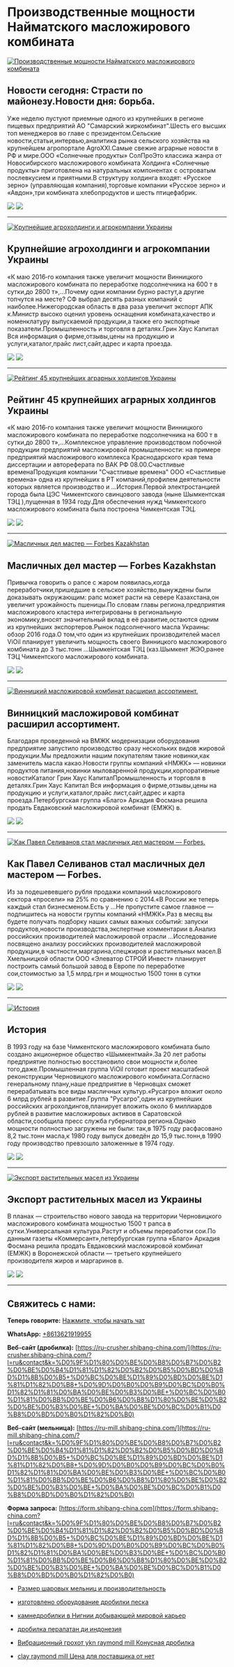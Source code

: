 # Производственные мощности Найматского масложирового комбината

<a href="https://swt.shibang-china.com/?l=ru&img&k=%D0%9F%D1%80%D0%BE%D0%B8%D0%B7%D0%B2%D0%BE%D0%B4%D1%81%D1%82%D0%B2%D0%B5%D0%BD%D0%BD%D1%8B%D0%B5+%D0%BC%D0%BE%D1%89%D0%BD%D0%BE%D1%81%D1%82%D0%B8+%D0%9D%D0%B0%D0%B9%D0%BC%D0%B0%D1%82%D1%81%D0%BA%D0%BE%D0%B3%D0%BE+%D0%BC%D0%B0%D1%81%D0%BB%D0%BE%D0%B6%D0%B8%D1%80%D0%BE%D0%B2%D0%BE%D0%B3%D0%BE+%D0%BA%D0%BE%D0%BC%D0%B1%D0%B8%D0%BD%D0%B0%D1%82%D0%B0" target="_blank">![Производственные мощности Найматского масложирового комбината](http://static.shibang-china.com/all-800x300/735.jpg)</a>

## Новости сегодня: Страсти по майонезу.Новости дня: борьба.
Уже неделю пустуют приемные одного из крупнейших в регионе пищевых предприятий АО &quot;Самарский жиркомбинат&quot;.Шесть его высших топ менеджеров во главе с президентом.Сельские новости,статьи,интервью,аналитика рынка сельского хозяйства на крупнейшем агропортале AgroXXI.Самые свежие аграрные новости в РФ и мире.ООО &#171;Солнечные продукты&#187; СолПроЭто классика жанра от Новосибирского масложирового комбината Холдинга &#171;Солнечные продукты&#187; приготовлена на натуральных компонентах с островатым послевкусием и приятными.В структуру холдинга входят: &#171;Русское зерно&#187; (управляющая компания),торговые компании &#171;Русское зерно&#187; и &#171;Авдон&#187;,три комбината хлебопродуктов и шесть птицефабрик.


<a href="https://whatsapp.shibangsoft.com/WhatsApp.php" target="_blank" title="WhatsApp">![](http://static.shibang-china.com/icon/whatsapp.png)</a> <a href="https://swt.shibang-china.com/?l=ru&icon&k=%D0%9F%D1%80%D0%BE%D0%B8%D0%B7%D0%B2%D0%BE%D0%B4%D1%81%D1%82%D0%B2%D0%B5%D0%BD%D0%BD%D1%8B%D0%B5+%D0%BC%D0%BE%D1%89%D0%BD%D0%BE%D1%81%D1%82%D0%B8+%D0%9D%D0%B0%D0%B9%D0%BC%D0%B0%D1%82%D1%81%D0%BA%D0%BE%D0%B3%D0%BE+%D0%BC%D0%B0%D1%81%D0%BB%D0%BE%D0%B6%D0%B8%D1%80%D0%BE%D0%B2%D0%BE%D0%B3%D0%BE+%D0%BA%D0%BE%D0%BC%D0%B1%D0%B8%D0%BD%D0%B0%D1%82%D0%B0" target="_blank">![](http://static.shibang-china.com/icon/chat-ru.png)</a>

---

<a href="https://swt.shibang-china.com/?l=ru&img&k=%D0%9F%D1%80%D0%BE%D0%B8%D0%B7%D0%B2%D0%BE%D0%B4%D1%81%D1%82%D0%B2%D0%B5%D0%BD%D0%BD%D1%8B%D0%B5+%D0%BC%D0%BE%D1%89%D0%BD%D0%BE%D1%81%D1%82%D0%B8+%D0%9D%D0%B0%D0%B9%D0%BC%D0%B0%D1%82%D1%81%D0%BA%D0%BE%D0%B3%D0%BE+%D0%BC%D0%B0%D1%81%D0%BB%D0%BE%D0%B6%D0%B8%D1%80%D0%BE%D0%B2%D0%BE%D0%B3%D0%BE+%D0%BA%D0%BE%D0%BC%D0%B1%D0%B8%D0%BD%D0%B0%D1%82%D0%B0" target="_blank">![Крупнейшие агрохолдинги и агрокомпании Украины](http://static.shibang-china.com/all-800x300/199.jpg)</a>

## Крупнейшие агрохолдинги и агрокомпании Украины
&#171;К маю 2016‑го компания также увеличит мощности Винницкого масложирового комбината по переработке подсолнечника на 600 т в сутки,до 2800 т&#187;,…Почему одни компании бурно растут,а другие топчутся на месте? СФ выбрал десять разных компаний с наиболее.Нижегородская область в два раза увеличит экспорт АПК к.Министр высоко оценил уровень оснащения комбината,качество и номенклатуру выпускаемой продукции,а также его экспортные показатели.Промышленность и торговля в деталях.Грин Хаус Капитал Вся информация о фирме,отзывы,цены на продукцию и услуги,каталог,прайс лист,сайт,адрес и карта проезда.


<a href="https://whatsapp.shibangsoft.com/WhatsApp.php" target="_blank" title="WhatsApp">![](http://static.shibang-china.com/icon/whatsapp.png)</a> <a href="https://swt.shibang-china.com/?l=ru&icon&k=%D0%9F%D1%80%D0%BE%D0%B8%D0%B7%D0%B2%D0%BE%D0%B4%D1%81%D1%82%D0%B2%D0%B5%D0%BD%D0%BD%D1%8B%D0%B5+%D0%BC%D0%BE%D1%89%D0%BD%D0%BE%D1%81%D1%82%D0%B8+%D0%9D%D0%B0%D0%B9%D0%BC%D0%B0%D1%82%D1%81%D0%BA%D0%BE%D0%B3%D0%BE+%D0%BC%D0%B0%D1%81%D0%BB%D0%BE%D0%B6%D0%B8%D1%80%D0%BE%D0%B2%D0%BE%D0%B3%D0%BE+%D0%BA%D0%BE%D0%BC%D0%B1%D0%B8%D0%BD%D0%B0%D1%82%D0%B0" target="_blank">![](http://static.shibang-china.com/icon/chat-ru.png)</a>

---

<a href="https://swt.shibang-china.com/?l=ru&img&k=%D0%9F%D1%80%D0%BE%D0%B8%D0%B7%D0%B2%D0%BE%D0%B4%D1%81%D1%82%D0%B2%D0%B5%D0%BD%D0%BD%D1%8B%D0%B5+%D0%BC%D0%BE%D1%89%D0%BD%D0%BE%D1%81%D1%82%D0%B8+%D0%9D%D0%B0%D0%B9%D0%BC%D0%B0%D1%82%D1%81%D0%BA%D0%BE%D0%B3%D0%BE+%D0%BC%D0%B0%D1%81%D0%BB%D0%BE%D0%B6%D0%B8%D1%80%D0%BE%D0%B2%D0%BE%D0%B3%D0%BE+%D0%BA%D0%BE%D0%BC%D0%B1%D0%B8%D0%BD%D0%B0%D1%82%D0%B0" target="_blank">![Рейтинг 45 крупнейших аграрных холдингов Украины](http://static.shibang-china.com/all-800x300/715.jpg)</a>

## Рейтинг 45 крупнейших аграрных холдингов Украины
&#171;К маю 2016‑го компания также увеличит мощности Винницкого масложирового комбината по переработке подсолнечника на 600 т в сутки,до 2800 т&#187;,…Комплексное управление производством побочной продукции предприятий масложировой промышленности: на примере предприятий масложирового комплекса Краснодарского края тема диссертации и автореферата по ВАК РФ 08.00.Счастливые временаПродукция компании &quot;Счастливые времена&quot; ООО &#171;Счастливые времена&#187; одна из крупнейших в РТ компаний,профилем деятельности которых является производство и …История.Первой электростанцией города была ЦЭС Чимкентского свинцового завода (ныне Шымкентская ТЭЦ ),пущенная в 1934 году.Для обеспечения нужд Чимкентского масложирового комбината была построена Чимкентская ТЭЦ.


<a href="https://whatsapp.shibangsoft.com/WhatsApp.php" target="_blank" title="WhatsApp">![](http://static.shibang-china.com/icon/whatsapp.png)</a> <a href="https://swt.shibang-china.com/?l=ru&icon&k=%D0%9F%D1%80%D0%BE%D0%B8%D0%B7%D0%B2%D0%BE%D0%B4%D1%81%D1%82%D0%B2%D0%B5%D0%BD%D0%BD%D1%8B%D0%B5+%D0%BC%D0%BE%D1%89%D0%BD%D0%BE%D1%81%D1%82%D0%B8+%D0%9D%D0%B0%D0%B9%D0%BC%D0%B0%D1%82%D1%81%D0%BA%D0%BE%D0%B3%D0%BE+%D0%BC%D0%B0%D1%81%D0%BB%D0%BE%D0%B6%D0%B8%D1%80%D0%BE%D0%B2%D0%BE%D0%B3%D0%BE+%D0%BA%D0%BE%D0%BC%D0%B1%D0%B8%D0%BD%D0%B0%D1%82%D0%B0" target="_blank">![](http://static.shibang-china.com/icon/chat-ru.png)</a>

---

<a href="https://swt.shibang-china.com/?l=ru&img&k=%D0%9F%D1%80%D0%BE%D0%B8%D0%B7%D0%B2%D0%BE%D0%B4%D1%81%D1%82%D0%B2%D0%B5%D0%BD%D0%BD%D1%8B%D0%B5+%D0%BC%D0%BE%D1%89%D0%BD%D0%BE%D1%81%D1%82%D0%B8+%D0%9D%D0%B0%D0%B9%D0%BC%D0%B0%D1%82%D1%81%D0%BA%D0%BE%D0%B3%D0%BE+%D0%BC%D0%B0%D1%81%D0%BB%D0%BE%D0%B6%D0%B8%D1%80%D0%BE%D0%B2%D0%BE%D0%B3%D0%BE+%D0%BA%D0%BE%D0%BC%D0%B1%D0%B8%D0%BD%D0%B0%D1%82%D0%B0" target="_blank">![Масличных дел мастер — Forbes Kazakhstan](http://static.shibang-china.com/all-800x300/1426.jpg)</a>

## Масличных дел мастер — Forbes Kazakhstan
Привычка говорить о рапсе с жаром появилась,когда переработчики,пришедшие в сельское хозяйство,вынуждены были доказывать окружающим: рапс может расти на севере Казахстана,он увеличит урожайность пшеницы.По словам главы региона,предприятия масложирового кластера интегрированы в региональную экономику,вносят значительный вклад в её развитие,остаются одним из крупнейших экспортеров.Рынок подсолнечного масла Украины: обзор 2016 года.О том,что один из крупнейших производителей масел ViOil планирует увеличить мощность своего Винницкого масложирового комбината до 3 тыс.тонн …Шымке́нтская ТЭЦ (каз.Шымкент ЖЭО,ранее ТЭЦ Чимкентского масложирового комбината.


<a href="https://whatsapp.shibangsoft.com/WhatsApp.php" target="_blank" title="WhatsApp">![](http://static.shibang-china.com/icon/whatsapp.png)</a> <a href="https://swt.shibang-china.com/?l=ru&icon&k=%D0%9F%D1%80%D0%BE%D0%B8%D0%B7%D0%B2%D0%BE%D0%B4%D1%81%D1%82%D0%B2%D0%B5%D0%BD%D0%BD%D1%8B%D0%B5+%D0%BC%D0%BE%D1%89%D0%BD%D0%BE%D1%81%D1%82%D0%B8+%D0%9D%D0%B0%D0%B9%D0%BC%D0%B0%D1%82%D1%81%D0%BA%D0%BE%D0%B3%D0%BE+%D0%BC%D0%B0%D1%81%D0%BB%D0%BE%D0%B6%D0%B8%D1%80%D0%BE%D0%B2%D0%BE%D0%B3%D0%BE+%D0%BA%D0%BE%D0%BC%D0%B1%D0%B8%D0%BD%D0%B0%D1%82%D0%B0" target="_blank">![](http://static.shibang-china.com/icon/chat-ru.png)</a>

---

<a href="https://swt.shibang-china.com/?l=ru&img&k=%D0%9F%D1%80%D0%BE%D0%B8%D0%B7%D0%B2%D0%BE%D0%B4%D1%81%D1%82%D0%B2%D0%B5%D0%BD%D0%BD%D1%8B%D0%B5+%D0%BC%D0%BE%D1%89%D0%BD%D0%BE%D1%81%D1%82%D0%B8+%D0%9D%D0%B0%D0%B9%D0%BC%D0%B0%D1%82%D1%81%D0%BA%D0%BE%D0%B3%D0%BE+%D0%BC%D0%B0%D1%81%D0%BB%D0%BE%D0%B6%D0%B8%D1%80%D0%BE%D0%B2%D0%BE%D0%B3%D0%BE+%D0%BA%D0%BE%D0%BC%D0%B1%D0%B8%D0%BD%D0%B0%D1%82%D0%B0" target="_blank">![Винницкий масложировой комбинат расширил ассортимент.](http://static.shibang-china.com/all-800x300/726.jpg)</a>

## Винницкий масложировой комбинат расширил ассортимент.
Благодаря проведенной на ВМЖК модернизации оборудования предприятие запустило производство сразу нескольких видов жировой продукции.Мы предложили нашим покупателям такие новинки,как заменитель масла какао.Новости группы компаний &#171;НМЖК&#187; — новинки продуктов питания,новинки мыловаренной продукции,корпоративные новостиКаталог Грин Хаус КапиталПромышленность и торговля в деталях.Грин Хаус Капитал Вся информация о фирме,отзывы,цены на продукцию и услуги,каталог,прайс лист,сайт,адрес и карта проезда.Петербургская группа &#171;Благо&#187; Аркадия Фосмана решила продать Евдаковский масложировой комбинат (ЕМЖК) в.


<a href="https://whatsapp.shibangsoft.com/WhatsApp.php" target="_blank" title="WhatsApp">![](http://static.shibang-china.com/icon/whatsapp.png)</a> <a href="https://swt.shibang-china.com/?l=ru&icon&k=%D0%9F%D1%80%D0%BE%D0%B8%D0%B7%D0%B2%D0%BE%D0%B4%D1%81%D1%82%D0%B2%D0%B5%D0%BD%D0%BD%D1%8B%D0%B5+%D0%BC%D0%BE%D1%89%D0%BD%D0%BE%D1%81%D1%82%D0%B8+%D0%9D%D0%B0%D0%B9%D0%BC%D0%B0%D1%82%D1%81%D0%BA%D0%BE%D0%B3%D0%BE+%D0%BC%D0%B0%D1%81%D0%BB%D0%BE%D0%B6%D0%B8%D1%80%D0%BE%D0%B2%D0%BE%D0%B3%D0%BE+%D0%BA%D0%BE%D0%BC%D0%B1%D0%B8%D0%BD%D0%B0%D1%82%D0%B0" target="_blank">![](http://static.shibang-china.com/icon/chat-ru.png)</a>

---

<a href="https://swt.shibang-china.com/?l=ru&img&k=%D0%9F%D1%80%D0%BE%D0%B8%D0%B7%D0%B2%D0%BE%D0%B4%D1%81%D1%82%D0%B2%D0%B5%D0%BD%D0%BD%D1%8B%D0%B5+%D0%BC%D0%BE%D1%89%D0%BD%D0%BE%D1%81%D1%82%D0%B8+%D0%9D%D0%B0%D0%B9%D0%BC%D0%B0%D1%82%D1%81%D0%BA%D0%BE%D0%B3%D0%BE+%D0%BC%D0%B0%D1%81%D0%BB%D0%BE%D0%B6%D0%B8%D1%80%D0%BE%D0%B2%D0%BE%D0%B3%D0%BE+%D0%BA%D0%BE%D0%BC%D0%B1%D0%B8%D0%BD%D0%B0%D1%82%D0%B0" target="_blank">![Как Павел Селиванов стал масличных дел мастером — Forbes.](http://static.shibang-china.com/all-800x300/1138.jpg)</a>

## Как Павел Селиванов стал масличных дел мастером — Forbes.
Из за подешевевшего рубля продажи компаний масложирового сектора &#171;просели&#187; на 25% по сравнению с 2014.&#171;В России же теперь каждый стал бизнесменом.Есть у …Не пропустите самое главное — подпишитесь на новости группы компаний &#171;НМЖК&#187;.Раз в месяц вы будете получать подборку наших самых важных событий: запуски продуктов,новости производства,экспертные комментарии в.Анализ российских производителей масложировой отрасли …Исследование посвящено анализу российских производителей масложировой продукции,в частности,маргарина,спецжиров и растительных масел.В Хмельницкой области ООО &#171;Элеватор СТРОЙ Инвест&#187; планирует построить самый большой завод в Европе по переработке сои,стоимостью за 1,5 млрд.грн и мощностью 1500 тонн в сутки


<a href="https://whatsapp.shibangsoft.com/WhatsApp.php" target="_blank" title="WhatsApp">![](http://static.shibang-china.com/icon/whatsapp.png)</a> <a href="https://swt.shibang-china.com/?l=ru&icon&k=%D0%9F%D1%80%D0%BE%D0%B8%D0%B7%D0%B2%D0%BE%D0%B4%D1%81%D1%82%D0%B2%D0%B5%D0%BD%D0%BD%D1%8B%D0%B5+%D0%BC%D0%BE%D1%89%D0%BD%D0%BE%D1%81%D1%82%D0%B8+%D0%9D%D0%B0%D0%B9%D0%BC%D0%B0%D1%82%D1%81%D0%BA%D0%BE%D0%B3%D0%BE+%D0%BC%D0%B0%D1%81%D0%BB%D0%BE%D0%B6%D0%B8%D1%80%D0%BE%D0%B2%D0%BE%D0%B3%D0%BE+%D0%BA%D0%BE%D0%BC%D0%B1%D0%B8%D0%BD%D0%B0%D1%82%D0%B0" target="_blank">![](http://static.shibang-china.com/icon/chat-ru.png)</a>

---

<a href="https://swt.shibang-china.com/?l=ru&img&k=%D0%9F%D1%80%D0%BE%D0%B8%D0%B7%D0%B2%D0%BE%D0%B4%D1%81%D1%82%D0%B2%D0%B5%D0%BD%D0%BD%D1%8B%D0%B5+%D0%BC%D0%BE%D1%89%D0%BD%D0%BE%D1%81%D1%82%D0%B8+%D0%9D%D0%B0%D0%B9%D0%BC%D0%B0%D1%82%D1%81%D0%BA%D0%BE%D0%B3%D0%BE+%D0%BC%D0%B0%D1%81%D0%BB%D0%BE%D0%B6%D0%B8%D1%80%D0%BE%D0%B2%D0%BE%D0%B3%D0%BE+%D0%BA%D0%BE%D0%BC%D0%B1%D0%B8%D0%BD%D0%B0%D1%82%D0%B0" target="_blank">![История](http://static.shibang-china.com/all-800x300/947.jpg)</a>

## История
В 1993 году на базе Чимкентского масложирового комбината было создано акционерное общество &#171;Шымкентмай&#187;.За 20 лет работы предприятие полностью восстановило свои мощности и,более того,даже.Промышленная группа ViOil готовит проект масштабной реконструкции Черновицкого масложирового комбината.Согласно генеральному плану,наше предприятие в Черновцах сможет перерабатывать все виды масличных культур.&#171;Русагро&#187; вложит около 6 млрд рублей в развитие.Группа &quot;Русагро&quot;,один из крупнейших российских агрохолдингов,планирует вложить около 6 миллиардов рублей в развитие масложировых активов в Саратовской области,сообщила пресс служба губернатора региона.Однако мощности полностью загружены не были: так,в 1975 году расфасовано 8,2 тыс.тонн масла,к 1980 году выпуск доведён до 15,9 тыс.тонн,в 1990 году производство превзошло заложенные в 1974 году.


<a href="https://whatsapp.shibangsoft.com/WhatsApp.php" target="_blank" title="WhatsApp">![](http://static.shibang-china.com/icon/whatsapp.png)</a> <a href="https://swt.shibang-china.com/?l=ru&icon&k=%D0%9F%D1%80%D0%BE%D0%B8%D0%B7%D0%B2%D0%BE%D0%B4%D1%81%D1%82%D0%B2%D0%B5%D0%BD%D0%BD%D1%8B%D0%B5+%D0%BC%D0%BE%D1%89%D0%BD%D0%BE%D1%81%D1%82%D0%B8+%D0%9D%D0%B0%D0%B9%D0%BC%D0%B0%D1%82%D1%81%D0%BA%D0%BE%D0%B3%D0%BE+%D0%BC%D0%B0%D1%81%D0%BB%D0%BE%D0%B6%D0%B8%D1%80%D0%BE%D0%B2%D0%BE%D0%B3%D0%BE+%D0%BA%D0%BE%D0%BC%D0%B1%D0%B8%D0%BD%D0%B0%D1%82%D0%B0" target="_blank">![](http://static.shibang-china.com/icon/chat-ru.png)</a>

---

<a href="https://swt.shibang-china.com/?l=ru&img&k=%D0%9F%D1%80%D0%BE%D0%B8%D0%B7%D0%B2%D0%BE%D0%B4%D1%81%D1%82%D0%B2%D0%B5%D0%BD%D0%BD%D1%8B%D0%B5+%D0%BC%D0%BE%D1%89%D0%BD%D0%BE%D1%81%D1%82%D0%B8+%D0%9D%D0%B0%D0%B9%D0%BC%D0%B0%D1%82%D1%81%D0%BA%D0%BE%D0%B3%D0%BE+%D0%BC%D0%B0%D1%81%D0%BB%D0%BE%D0%B6%D0%B8%D1%80%D0%BE%D0%B2%D0%BE%D0%B3%D0%BE+%D0%BA%D0%BE%D0%BC%D0%B1%D0%B8%D0%BD%D0%B0%D1%82%D0%B0" target="_blank">![Экспорт растительных масел из Украины](http://static.shibang-china.com/all-800x300/505.jpg)</a>

## Экспорт растительных масел из Украины
В планах — строительство нового завода на территории Черновицкого масложирового комбината мощностью 1500 т рапса в сутки.Универсальная культура.Растут и объемы переработки сои.По данным газеты &#171;Коммерсант&#187;,петербургская группа &#171;Благо&#187; Аркадия Фосмана решила продать Евдаковский масложировой комбинат (ЕМЖК) в Воронежской области — третьего крупнейшего производителя жиров и маргаринов в.

<a href="https://whatsapp.shibangsoft.com/WhatsApp.php" target="_blank" title="WhatsApp">![](http://static.shibang-china.com/icon/whatsapp.png)</a> <a href="https://swt.shibang-china.com/?l=ru&icon&k=%D0%9F%D1%80%D0%BE%D0%B8%D0%B7%D0%B2%D0%BE%D0%B4%D1%81%D1%82%D0%B2%D0%B5%D0%BD%D0%BD%D1%8B%D0%B5+%D0%BC%D0%BE%D1%89%D0%BD%D0%BE%D1%81%D1%82%D0%B8+%D0%9D%D0%B0%D0%B9%D0%BC%D0%B0%D1%82%D1%81%D0%BA%D0%BE%D0%B3%D0%BE+%D0%BC%D0%B0%D1%81%D0%BB%D0%BE%D0%B6%D0%B8%D1%80%D0%BE%D0%B2%D0%BE%D0%B3%D0%BE+%D0%BA%D0%BE%D0%BC%D0%B1%D0%B8%D0%BD%D0%B0%D1%82%D0%B0" target="_blank">![](http://static.shibang-china.com/icon/chat-ru.png)</a>

---
## Свяжитесь с нами:

**Теперь говорите:** [Нажмите, чтобы начать чат](https://swt.shibang-china.com?l=ru&contact&k=%D0%9F%D1%80%D0%BE%D0%B8%D0%B7%D0%B2%D0%BE%D0%B4%D1%81%D1%82%D0%B2%D0%B5%D0%BD%D0%BD%D1%8B%D0%B5+%D0%BC%D0%BE%D1%89%D0%BD%D0%BE%D1%81%D1%82%D0%B8+%D0%9D%D0%B0%D0%B9%D0%BC%D0%B0%D1%82%D1%81%D0%BA%D0%BE%D0%B3%D0%BE+%D0%BC%D0%B0%D1%81%D0%BB%D0%BE%D0%B6%D0%B8%D1%80%D0%BE%D0%B2%D0%BE%D0%B3%D0%BE+%D0%BA%D0%BE%D0%BC%D0%B1%D0%B8%D0%BD%D0%B0%D1%82%D0%B0)

**WhatsApp:**  [+8613621919955](https://whatsapp.shibangsoft.com/WhatsApp.php)

**Веб-сайт (дробилка):** [https://ru-crusher.shibang-china.com/](https://ru-crusher.shibang-china.com/?l=ru&contact&k=%D0%9F%D1%80%D0%BE%D0%B8%D0%B7%D0%B2%D0%BE%D0%B4%D1%81%D1%82%D0%B2%D0%B5%D0%BD%D0%BD%D1%8B%D0%B5+%D0%BC%D0%BE%D1%89%D0%BD%D0%BE%D1%81%D1%82%D0%B8+%D0%9D%D0%B0%D0%B9%D0%BC%D0%B0%D1%82%D1%81%D0%BA%D0%BE%D0%B3%D0%BE+%D0%BC%D0%B0%D1%81%D0%BB%D0%BE%D0%B6%D0%B8%D1%80%D0%BE%D0%B2%D0%BE%D0%B3%D0%BE+%D0%BA%D0%BE%D0%BC%D0%B1%D0%B8%D0%BD%D0%B0%D1%82%D0%B0)

**Веб-сайт (мельница):** [https://ru-mill.shibang-china.com/](https://ru-mill.shibang-china.com/?l=ru&contact&k=%D0%9F%D1%80%D0%BE%D0%B8%D0%B7%D0%B2%D0%BE%D0%B4%D1%81%D1%82%D0%B2%D0%B5%D0%BD%D0%BD%D1%8B%D0%B5+%D0%BC%D0%BE%D1%89%D0%BD%D0%BE%D1%81%D1%82%D0%B8+%D0%9D%D0%B0%D0%B9%D0%BC%D0%B0%D1%82%D1%81%D0%BA%D0%BE%D0%B3%D0%BE+%D0%BC%D0%B0%D1%81%D0%BB%D0%BE%D0%B6%D0%B8%D1%80%D0%BE%D0%B2%D0%BE%D0%B3%D0%BE+%D0%BA%D0%BE%D0%BC%D0%B1%D0%B8%D0%BD%D0%B0%D1%82%D0%B0)

**Форма запроса:** [https://form.shibang-china.com](https://form.shibang-china.com?l=ru&contact&k=%D0%9F%D1%80%D0%BE%D0%B8%D0%B7%D0%B2%D0%BE%D0%B4%D1%81%D1%82%D0%B2%D0%B5%D0%BD%D0%BD%D1%8B%D0%B5+%D0%BC%D0%BE%D1%89%D0%BD%D0%BE%D1%81%D1%82%D0%B8+%D0%9D%D0%B0%D0%B9%D0%BC%D0%B0%D1%82%D1%81%D0%BA%D0%BE%D0%B3%D0%BE+%D0%BC%D0%B0%D1%81%D0%BB%D0%BE%D0%B6%D0%B8%D1%80%D0%BE%D0%B2%D0%BE%D0%B3%D0%BE+%D0%BA%D0%BE%D0%BC%D0%B1%D0%B8%D0%BD%D0%B0%D1%82%D0%B0)

* [Размер шаровых мельниц и производительность](../123/%D0%A0%D0%B0%D0%B7%D0%BC%D0%B5%D1%80%20%D1%88%D0%B0%D1%80%D0%BE%D0%B2%D1%8B%D1%85%20%D0%BC%D0%B5%D0%BB%D1%8C%D0%BD%D0%B8%D1%86%20%D0%B8%20%D0%BF%D1%80%D0%BE%D0%B8%D0%B7%D0%B2%D0%BE%D0%B4%D0%B8%D1%82%D0%B5%D0%BB%D1%8C%D0%BD%D0%BE%D1%81%D1%82%D1%8C.md)

* [изготовлено оборудование дробилки песка](../122/%D0%B8%D0%B7%D0%B3%D0%BE%D1%82%D0%BE%D0%B2%D0%BB%D0%B5%D0%BD%D0%BE%20%D0%BE%D0%B1%D0%BE%D1%80%D1%83%D0%B4%D0%BE%D0%B2%D0%B0%D0%BD%D0%B8%D0%B5%20%D0%B4%D1%80%D0%BE%D0%B1%D0%B8%D0%BB%D0%BA%D0%B8%20%D0%BF%D0%B5%D1%81%D0%BA%D0%B0.md)

* [камнедробилки в Нигнии добывающей мировой карьер](../125/%D0%BA%D0%B0%D0%BC%D0%BD%D0%B5%D0%B4%D1%80%D0%BE%D0%B1%D0%B8%D0%BB%D0%BA%D0%B8%20%D0%B2%20%D0%9D%D0%B8%D0%B3%D0%BD%D0%B8%D0%B8%20%D0%B4%D0%BE%D0%B1%D1%8B%D0%B2%D0%B0%D1%8E%D1%89%D0%B5%D0%B9%20%D0%BC%D0%B8%D1%80%D0%BE%D0%B2%D0%BE%D0%B9%20%D0%BA%D0%B0%D1%80%D1%8C%D0%B5%D1%80.md)

* [дробилка пералатан ди индонезия](../122/%D0%B4%D1%80%D0%BE%D0%B1%D0%B8%D0%BB%D0%BA%D0%B0%20%D0%BF%D0%B5%D1%80%D0%B0%D0%BB%D0%B0%D1%82%D0%B0%D0%BD%20%D0%B4%D0%B8%20%D0%B8%D0%BD%D0%B4%D0%BE%D0%BD%D0%B5%D0%B7%D0%B8%D1%8F.md)

* [Вибрационный грохот ykn raymond mill Конусная дробилка](../121/%D0%92%D0%B8%D0%B1%D1%80%D0%B0%D1%86%D0%B8%D0%BE%D0%BD%D0%BD%D1%8B%D0%B9%20%D0%B3%D1%80%D0%BE%D1%85%D0%BE%D1%82%20ykn%20raymond%20mill%20%D0%9A%D0%BE%D0%BD%D1%83%D1%81%D0%BD%D0%B0%D1%8F%20%D0%B4%D1%80%D0%BE%D0%B1%D0%B8%D0%BB%D0%BA%D0%B0.md)

* [clay raymond mill Цена для поставщика от нет](../121/clay%20raymond%20mill%20%D0%A6%D0%B5%D0%BD%D0%B0%20%D0%B4%D0%BB%D1%8F%20%D0%BF%D0%BE%D1%81%D1%82%D0%B0%D0%B2%D1%89%D0%B8%D0%BA%D0%B0%20%D0%BE%D1%82%20%D0%BD%D0%B5%D1%82.md)